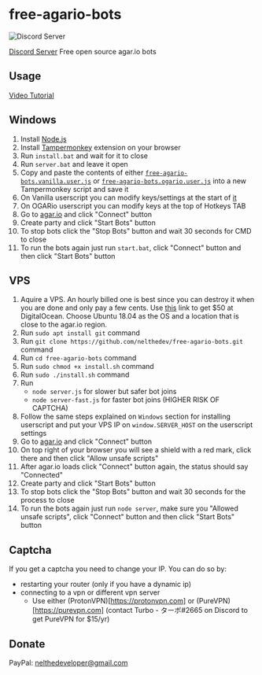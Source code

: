 # free-agario-bots
![Discord Server](https://discordapp.com/api/guilds/601142455383097400/widget.png?style=shield)

[Discord Server](https://discord.gg/SDMNEcJ)
Free open source agar.io bots

## Usage
[Video Tutorial](https://www.youtube.com/watch?v=TkihvNIpiTw)

Windows
-------
1. Install [Node.js](https://nodejs.org)
2. Install [Tampermonkey](https://chrome.google.com/webstore/detail/tampermonkey/dhdgffkkebhmkfjojejmpbldmpobfkfo?hl=es) extension on your browser
3. Run `install.bat` and wait for it to close
4. Run `server.bat` and leave it open
5. Copy and paste the contents of either [`free-agario-bots.vanilla.user.js`](https://github.com/nelthedev/free-agario-bots/blob/master/free-agario-bots.vanilla.user.js) or [`free-agario-bots.ogario.user.js`](https://github.com/nelthedev/free-agario-bots/blob/master/free-agario-bots.ogario.user.js) into a new Tampermonkey script and save it
6. On Vanilla userscript you can modify keys/settings at the start of [it](https://github.com/nelthedev/free-agario-bots/blob/master/free-agario-bots.vanilla.user.js#L11)
7. On OGARio userscript you can modify keys at the top of Hotkeys TAB
8. Go to [agar.io](https://agar.io) and click "Connect" button
9. Create party and click "Start Bots" button
10. To stop bots click the "Stop Bots" button and wait 30 seconds for CMD to close
11. To run the bots again just run `start.bat`, click "Connect" button and then click "Start Bots" button

VPS
-------
1. Aquire a VPS. An hourly billed one is best since you can destroy it when you are done and only pay a few cents. Use [this](https://m.do.co/c/8ce473986d41) link to get $50 at DigitalOcean. Choose Ubuntu 18.04 as the OS and a location that is close to the agar.io region.
2. Run `sudo apt install git` command
3. Run `git clone https://github.com/nelthedev/free-agario-bots.git` command
4. Run `cd free-agario-bots` command
5. Run `sudo chmod +x install.sh` command
6. Run `sudo ./install.sh` command
7. Run 
    - `node server.js` for slower but safer bot joins
    - `node server-fast.js` for faster bot joins (HIGHER RISK OF CAPTCHA)
8. Follow the same steps explained on `Windows` section for installing userscript and put your VPS IP on `window.SERVER_HOST` on the userscript settings
9. Go to [agar.io](https://agar.io) and click "Connect" button
10. On top right of your browser you will see a shield with a red mark, click there and then click "Allow unsafe scripts"
11. After agar.io loads click "Connect" button again, the status should say "Connected"
12. Create party and click "Start Bots" button
13. To stop bots click the "Stop Bots" button and wait 30 seconds for the process to close
14. To run the bots again just run `node server`, make sure you "Allowed unsafe scripts", click "Connect" button and then click "Start Bots" button

## Captcha
If you get a captcha you need to change your IP. You can do so by:
- restarting your router (only if you have a dynamic ip)
- connecting to a vpn or different vpn server
    - Use either (ProtonVPN)[https://protonvpn.com] or (PureVPN)[https://purevpn.com] (contact Turbo - ターボ#2665 on Discord to get PureVPN for $15/yr) 

## Donate
PayPal: nelthedeveloper@gmail.com